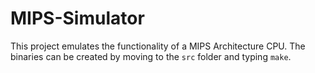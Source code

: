 # MIPS-Simulator
This project emulates the functionality of a MIPS Architecture CPU.
The binaries can be created by moving to the `src` folder and typing `make`.